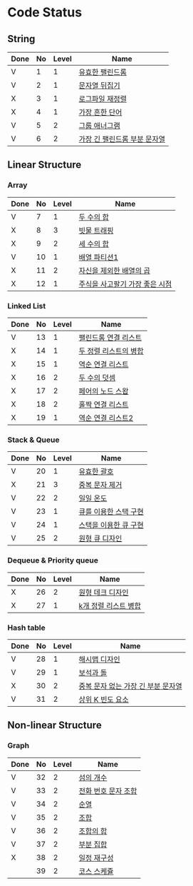 # Code Status

## String
| Done | No   | Level | Name                                                         |
| ---- | :--- | ----- | ------------------------------------------------------------ |
| V    | 1    | 1     | [유효한 팰린드롬](https://leetcode.com/problems/valid-palindrome/description/) |
| V    | 2    | 1     | [문자열 뒤집기](https://leetcode.com/problems/reverse-string/description/) |
| X    | 3    | 1     | [로그파일 재정렬](https://leetcode.com/problems/reorder-data-in-log-files/description/) |
| X    | 4    | 1     | [가장 흔한 단어](https://leetcode.com/problems/most-common-word/description/) |
| V    | 5    | 2     | [그룹 애너그램](https://leetcode.com/problems/group-anagrams/description/) |
| V    | 6    | 2     | [가장 긴 팰린드롬 부분 문자열](https://leetcode.com/problems/longest-palindromic-substring/description/) |


## Linear Structure

### Array
| Done | No   | Level | Name                                                         |
| ---- | :--- | ----- | ------------------------------------------------------------ |
| V    | 7    | 1     | [두 수의 합](https://leetcode.com/problems/two-sum/description/) |
| X    | 8    | 3     | [빗물 트래핑](https://leetcode.com/problems/trapping-rain-water/description/) |
| X    | 9    | 2     | [세 수의 합](https://leetcode.com/problems/3sum/description/) |
| V    | 10    | 1     | [배열 파티션1](https://leetcode.com/problems/array-partition/description/) |
| X    | 11    | 2     | [자신을 제외한 배열의 곱](https://leetcode.com/problems/product-of-array-except-self/description/) |
| X    | 12    | 1     | [주식을 사고팔기 가장 좋은 시점](https://leetcode.com/problems/best-time-to-buy-and-sell-stock/description/) |


### Linked List
| Done | No   | Level | Name                                                         |
| ---- | :--- | ----- | ------------------------------------------------------------ |
| V    | 13    | 1     | [팰린드롬 연결 리스트](https://leetcode.com/problems/palindrome-linked-list/description/) |
| X    | 14    | 1     | [두 정렬 리스트의 병합](https://leetcode.com/problems/merge-two-sorted-lists/description/) |
| X    | 15    | 1     | [역순 연결 리스트](https://leetcode.com/problems/reverse-linked-list/description/) |
| X    | 16    | 2     | [두 수의 덧셈](https://leetcode.com/problems/add-two-numbers/description/) |
| X    | 17    | 2     | [페어의 노드 스왑](https://leetcode.com/problems/swap-nodes-in-pairs/description/) |
| X    | 18    | 2     | [홀짝 연결 리스트](https://leetcode.com/problems/odd-even-linked-list/description/) |
| X    | 19    | 1     | [역순 연결 리스트2](https://leetcode.com/problems/reverse-linked-list-ii/description/) |


### Stack & Queue
| Done | No   | Level | Name                                                         |
| ---- | :--- | ----- | ------------------------------------------------------------ |
| V    | 20    | 1     | [유효한 괄호](https://leetcode.com/problems/valid-parentheses/description/) |
| X    | 21    | 3     | [중복 문자 제거](https://leetcode.com/problems/remove-duplicate-letters/description/) |
| V    | 22    | 2     | [일일 온도](https://leetcode.com/problems/daily-temperatures/description/) |
| V    | 23    | 1     | [큐를 이용한 스택 구현](https://leetcode.com/problems/implement-stack-using-queues/description/) |
| V    | 24    | 1     | [스택을 이용한 큐 구현](https://leetcode.com/problems/implement-queue-using-stacks/description/) |
| V    | 25    | 2     | [원형 큐 디자인](https://leetcode.com/problems/design-circular-queue/description/) |


### Dequeue & Priority queue
| Done | No   | Level | Name                                                         |
| ---- | :--- | ----- | ------------------------------------------------------------ |
| X    | 26    | 2     | [원형 데크 디자인](https://leetcode.com/problems/design-circular-deque/description/) |
| X    | 27    | 1     | [k개 정렬 리스트 병합](https://leetcode.com/problems/merge-k-sorted-lists/description/) |


### Hash table
| Done | No   | Level | Name                                                         |
| ---- | :--- | ----- | ------------------------------------------------------------ |
| V    | 28    | 1     | [해시맵 디자인](https://leetcode.com/problems/design-hashmap/description/) |
| V    | 29    | 1     | [보석과 돌](https://leetcode.com/problems/jewels-and-stones/description/) |
| X    | 30    | 2     | [중복 문자 없는 가장 긴 부분 문자열](https://leetcode.com/problems/longest-substring-without-repeating-characters/description/) |
| V    | 31    | 2     | [상위 K 빈도 요소](https://leetcode.com/problems/top-k-frequent-elements/description/) |


## Non-linear Structure

### Graph
| Done | No   | Level | Name                                                         |
| ---- | :--- | ----- | ------------------------------------------------------------ |
| V    | 32    | 2     | [섬의 개수](https://leetcode.com/problems/number-of-islands/description/) |
| V    | 33    | 2     | [전화 번호 문자 조합](https://leetcode.com/problems/letter-combinations-of-a-phone-number/description/) |
| V    | 34    | 2     | [순열](https://leetcode.com/problems/permutations/description/) |
| V    | 35    | 2     | [조합](https://leetcode.com/problems/combinations/description/) |
| V    | 36    | 2     | [조합의 합](https://leetcode.com/problems/combination-sum/description/) |
| V    | 37    | 2     | [부분 집합](https://leetcode.com/problems/subsets/description/) |
| X    | 38    | 2     | [일정 재구성](https://leetcode.com/problems/reconstruct-itinerary/description/) |
|     | 39    | 2     | [코스 스케쥴](https://leetcode.com/problems/course-schedule/description/) |